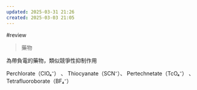 ```yaml
---
updated: 2025-03-31 21:26
created: 2025-03-03 21:05
---
```

#review 
> 藥物

為帶負電的藥物，類似競爭性抑制作用

Perchlorate（ClO₄⁻） 、 Thiocyanate（SCN⁻）、 Pertechnetate（TcO₄⁻） 、 Tetrafluoroborate（BF₄⁻）
